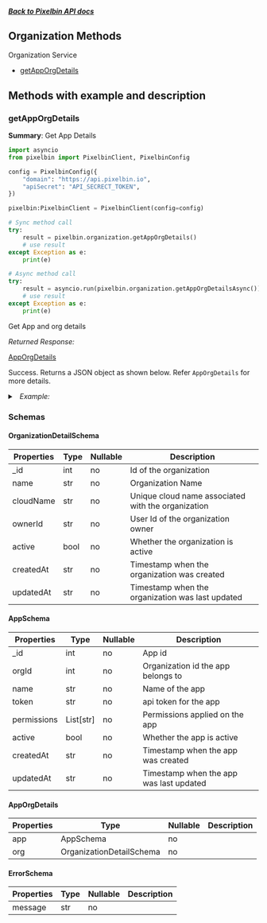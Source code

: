##### [Back to Pixelbin API docs](./README.md)

## Organization Methods

Organization Service

-   [getAppOrgDetails](#getapporgdetails)

## Methods with example and description

### getAppOrgDetails

**Summary**: Get App Details

```python
import asyncio
from pixelbin import PixelbinClient, PixelbinConfig

config = PixelbinConfig({
    "domain": "https://api.pixelbin.io",
    "apiSecret": "API_SECRECT_TOKEN",
})

pixelbin:PixelbinClient = PixelbinClient(config=config)

# Sync method call
try:
    result = pixelbin.organization.getAppOrgDetails()
    # use result
except Exception as e:
    print(e)

# Async method call
try:
    result = asyncio.run(pixelbin.organization.getAppOrgDetailsAsync())
    # use result
except Exception as e:
    print(e)

```

Get App and org details

_Returned Response:_

[AppOrgDetails](#apporgdetails)

Success. Returns a JSON object as shown below. Refer `AppOrgDetails` for more details.

<details>
<summary><i>&nbsp; Example:</i></summary>

```json
{
    "app": {
        "_id": 123,
        "orgId": 12,
        "name": "Desktop Client App",
        "permissions": ["read", "read_write"],
        "active": false,
        "createdAt": "2021-07-15T07:47:00Z",
        "updatedAt": "2021-07-15T07:47:00Z"
    },
    "org": {
        "_id": 12,
        "name": "org_1",
        "cloudName": "testcloudname",
        "accountType": "individual",
        "industry": "Ecommerce",
        "strength": "1",
        "active": "false"
    }
}
```

</details>

### Schemas

#### OrganizationDetailSchema

| Properties | Type | Nullable | Description                                        |
| ---------- | ---- | -------- | -------------------------------------------------- |
| \_id       | int  | no       | Id of the organization                             |
| name       | str  | no       | Organization Name                                  |
| cloudName  | str  | no       | Unique cloud name associated with the organization |
| ownerId    | str  | no       | User Id of the organization owner                  |
| active     | bool | no       | Whether the organization is active                 |
| createdAt  | str  | no       | Timestamp when the organization was created        |
| updatedAt  | str  | no       | Timestamp when the organization was last updated   |

#### AppSchema

| Properties  | Type      | Nullable | Description                             |
| ----------- | --------- | -------- | --------------------------------------- |
| \_id        | int       | no       | App id                                  |
| orgId       | int       | no       | Organization id the app belongs to      |
| name        | str       | no       | Name of the app                         |
| token       | str       | no       | api token for the app                   |
| permissions | List[str] | no       | Permissions applied on the app          |
| active      | bool      | no       | Whether the app is active               |
| createdAt   | str       | no       | Timestamp when the app was created      |
| updatedAt   | str       | no       | Timestamp when the app was last updated |

#### AppOrgDetails

| Properties | Type                     | Nullable | Description |
| ---------- | ------------------------ | -------- | ----------- |
| app        | AppSchema                | no       |             |
| org        | OrganizationDetailSchema | no       |             |

#### ErrorSchema

| Properties | Type | Nullable | Description |
| ---------- | ---- | -------- | ----------- |
| message    | str  | no       |             |
